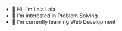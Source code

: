 - 👋 Hi, I’m Lala Lala
- 👀 I’m interested in Problem Solving
- 🌱 I’m currently learning Web Development

<!---
Ahmed-517/Ahmed-517 is a ✨ special ✨ repository because its `README.md` (this file) appears on your GitHub profile.
You can click the Preview link to take a look at your changes.
--->

